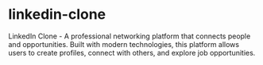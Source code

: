 # linkedin-clone
LinkedIn Clone - A professional networking platform that connects people and opportunities. Built with modern technologies, this platform allows users to create profiles, connect with others, and explore job opportunities.
